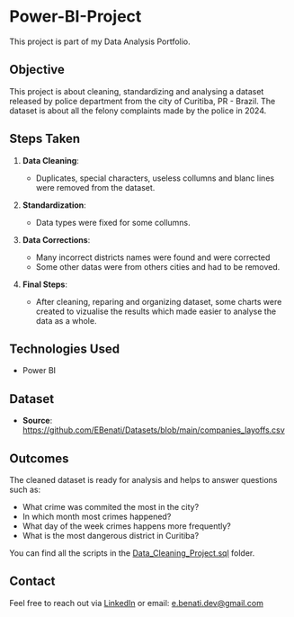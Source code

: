 # Power-BI-Project
This project is part of my Data Analysis Portfolio.

## Objective
This project is about cleaning, standardizing and analysing a dataset released by police department from the city of Curitiba, PR - Brazil.
The dataset is about all the felony complaints made by the police in 2024.

## Steps Taken
1. **Data Cleaning**:
   - Duplicates, special characters, useless collumns and blanc lines were removed from the dataset.

2. **Standardization**:
   - Data types were fixed for some collumns.

4. **Data Corrections**:
   - Many incorrect districts names were found and were corrected
   - Some other datas were from others cities and had to be removed.
      
5. **Final Steps**:
   - After cleaning, reparing and organizing dataset, some charts were created to vizualise the results which made easier to analyse the data as a whole.

## Technologies Used
- Power BI

## Dataset
- **Source**: https://github.com/EBenati/Datasets/blob/main/companies_layoffs.csv

## Outcomes
The cleaned dataset is ready for analysis and helps to answer questions such as:
- What crime was commited the most in the city?
- In which month most crimes happened?
- What day of the week crimes happens more frequently?
- What is the most dangerous district in Curitiba?


You can find all the scripts in the [Data_Cleaning_Project.sql](SQL-Project/Data_Cleaning_Project.sql) folder.


## Contact
Feel free to reach out via [LinkedIn](https://www.linkedin.com/in/everton-benati-536b491a8/) or email: e.benati.dev@gmail.com
